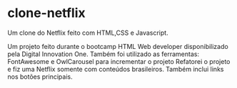 # clone-netflix
Um clone do Netflix feito com HTML,CSS e Javascript.

Um projeto feito durante o bootcamp HTML Web developer disponibilizado pela Digital Innovation One. 
Também foi utilizado as ferramentas: FontAwesome e OwlCarousel para incrementar o projeto
Refatorei o projeto e fiz uma Netflix somente com conteúdos brasileiros.
Também inclui links nos botões principais.

